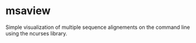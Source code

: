 # msaview
Simple visualization of multiple sequence alignements on the command
line using the ncurses library.
